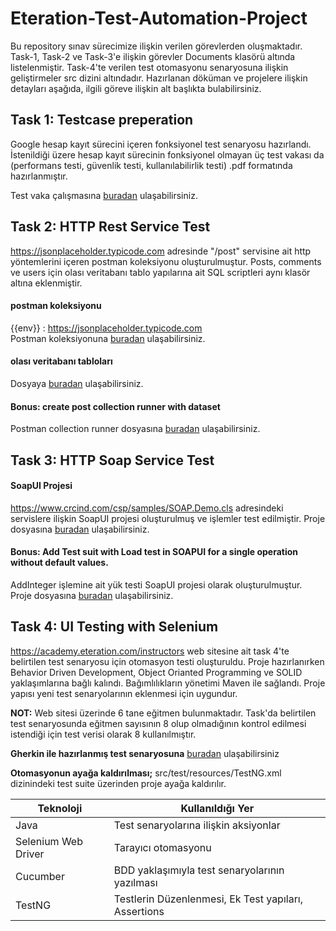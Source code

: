 # Eteration-Test-Automation-Project

Bu repository sınav sürecimize ilişkin verilen görevlerden oluşmaktadır. Task-1, Task-2 ve Task-3'e ilişkin görevler Documents klasörü altında listelenmiştir. Task-4'te verilen test otomasyonu senaryosuna ilişkin geliştirmeler src dizini altındadır. Hazırlanan döküman ve projelere ilişkin detayları aşağıda, ilgili göreve ilişkin alt başlıkta bulabilirsiniz. 

## Task 1: Testcase preperation
Google hesap kayıt sürecini içeren fonksiyonel test senaryosu hazırlandı. İstenildiği üzere hesap kayıt sürecinin fonksiyonel olmayan üç test vakası da (performans testi, güvenlik testi, kullanılabilirlik testi) .pdf formatında hazırlanmıştır.

Test vaka çalışmasına [buradan](Documents/TASK-1/Test-Case-Preparation.pdf) ulaşabilirsiniz.



## Task 2: HTTP Rest Service Test
https://jsonplaceholder.typicode.com adresinde "/post" servisine ait http yöntemlerini içeren postman koleksiyonu oluşturulmuştur. Posts, comments ve users için olası veritabanı tablo yapılarına ait SQL scriptleri aynı klasör altına eklenmiştir.

#### postman koleksiyonu
{{env}} : https://jsonplaceholder.typicode.com  
Postman koleksiyonuna [buradan](Documents/TASK-2/http-rest-service-test-postman-collection.json) ulaşabilirsiniz.

#### olası veritabanı tabloları
Dosyaya [buradan](Documents/TASK-2/posts-comments-users-database-tables.pdf) ulaşabilirsiniz.

#### Bonus: create post collection runner with dataset
Postman collection runner dosyasına  [buradan](Documents/TASK-2/BONUS/http-rest-service-test-postman-test-run.json) ulaşabilirsiniz.



## Task 3: HTTP Soap Service Test

#### SoapUI Projesi
https://www.crcind.com/csp/samples/SOAP.Demo.cls adresindeki servislere ilişkin SoapUI projesi oluşturulmuş ve işlemler test edilmiştir.
Proje dosyasına [buradan](Documents/TASK-2/BONUS/http-rest-service-test-postman-test-run.json) ulaşabilirsiniz.



#### Bonus: Add Test suit with Load test in SOAPUI for a single operation without default values.
AddInteger işlemine ait yük testi SoapUI projesi olarak oluşturulmuştur.  
Proje dosyasına [buradan](Documents/TASK-3/BONUS/SOAP-Test-AddInteger-Load-Test.xml) ulaşabilirsiniz.


## Task 4: UI Testing with Selenium

https://academy.eteration.com/instructors web sitesine ait task 4'te belirtilen test senaryosu için otomasyon testi oluşturuldu. Proje hazırlanırken Behavior Driven Development, Object Orianted Programming ve SOLID yaklaşımlarına bağlı kalındı. Bağımlılıkların yönetimi Maven ile sağlandı. Proje yapısı yeni test senaryolarının eklenmesi için uygundur. 

**NOT:** Web sitesi üzerinde 6 tane eğitmen bulunmaktadır. Task'da belirtilen test senaryosunda eğitmen sayısının 8 olup olmadığının kontrol edilmesi istendiği için test verisi olarak 8 kullanılmıştır.

**Gherkin ile hazırlanmış test senaryosuna**  [buradan](src/test/java/features/Instructors.feature) ulaşabilirsiniz

**Otomasyonun ayağa kaldırılması;**
src/test/resources/TestNG.xml dizinindeki test suite üzerinden proje ayağa kaldırılır.

Teknoloji  | Kullanıldığı Yer
------------- | -------------
Java | Test senaryolarına ilişkin aksiyonlar
Selenium Web Driver | Tarayıcı otomasyonu
Cucumber | BDD yaklaşımıyla test senaryolarının yazılması
TestNG | Testlerin Düzenlenmesi, Ek Test yapıları, Assertions
